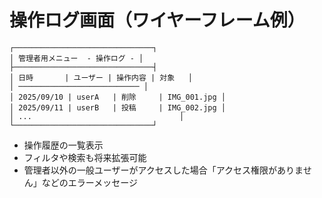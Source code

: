 # 操作ログ画面（ワイヤーフレーム例）

```
┌───────────────────────────────┐
│ 管理者用メニュー  - 操作ログ - │
├───────────────────────────────┤
│ 日時       | ユーザー | 操作内容 | 対象   │
│ ─────────────────────────── │
│ 2025/09/10 | userA   | 削除     | IMG_001.jpg │
│ 2025/09/11 | userB   | 投稿     | IMG_002.jpg │
│ ...                                 │
└───────────────────────────────┘
```

- 操作履歴の一覧表示
- フィルタや検索も将来拡張可能
- 管理者以外の一般ユーザーがアクセスした場合「アクセス権限がありません」などのエラーメッセージ
